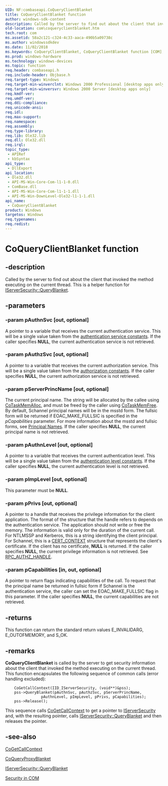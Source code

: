 ```yaml
---
UID: NF:combaseapi.CoQueryClientBlanket
title: CoQueryClientBlanket function
author: windows-sdk-content
description: Called by the server to find out about the client that invoked the method executing on the current thread.
old-location: com\coqueryclientblanket.htm
tech.root: com
ms.assetid: 58a2c121-c324-4c33-aaca-490b5a09738c
ms.author: windowssdkdev
ms.date: 11/02/2018
ms.keywords: CoQueryClientBlanket, CoQueryClientBlanket function [COM], _com_CoQueryClientBlanket, com.coqueryclientblanket, combaseapi/CoQueryClientBlanket
ms.prod: windows-hardware
ms.technology: windows-devices
ms.topic: function
req.header: combaseapi.h
req.include-header: Objbase.h
req.target-type: Windows
req.target-min-winverclnt: Windows 2000 Professional [desktop apps only]
req.target-min-winversvr: Windows 2000 Server [desktop apps only]
req.kmdf-ver: 
req.umdf-ver: 
req.ddi-compliance: 
req.unicode-ansi: 
req.idl: 
req.max-support: 
req.namespace: 
req.assembly: 
req.type-library: 
req.lib: Ole32.lib
req.dll: Ole32.dll
req.irql: 
topic_type:
 - APIRef
 - kbSyntax
api_type:
 - DllExport
api_location:
 - Ole32.dll
 - API-MS-Win-Core-Com-l1-1-0.dll
 - ComBase.dll
 - API-MS-Win-Core-Com-l1-1-1.dll
 - API-MS-Win-DownLevel-Ole32-l1-1-1.dll
api_name:
 - CoQueryClientBlanket
product: Windows
targetos: Windows
req.typenames: 
req.redist: 
---
```


# CoQueryClientBlanket function


## -description


Called by the server to find out about the client that invoked the method executing on the current thread. This is a helper function for <a href="https://msdn.microsoft.com/en-us/library/ms679722(v=VS.85).aspx">IServerSecurity::QueryBlanket</a>.



## -parameters




### -param pAuthnSvc [out, optional]

A pointer to a variable that receives the current authentication service. This will be a single value taken from the <a href="https://msdn.microsoft.com/en-us/library/ms692656(v=VS.85).aspx">authentication service constants</a>. If the caller specifies <b>NULL</b>, the current authentication service is not retrieved.


### -param pAuthzSvc [out, optional]

A pointer to a variable that receives the current authorization service. This will be a single value taken from the <a href="https://msdn.microsoft.com/en-us/library/ms690276(v=VS.85).aspx">authorization constants</a>. If the caller specifies <b>NULL</b>, the current authorization service is not retrieved.


### -param pServerPrincName [out, optional]

The current principal name. The string will be allocated by the callee using <a href="https://msdn.microsoft.com/en-us/library/ms692727(v=VS.85).aspx">CoTaskMemAlloc</a>, and must be freed by the caller using <a href="https://msdn.microsoft.com/en-us/library/ms680722(v=VS.85).aspx">CoTaskMemFree</a>. By default, Schannel principal names will be in the msstd form. The fullsic form will be returned if EOAC_MAKE_FULLSIC is specified in the <i>pCapabilities</i> parameter. For more information about the msstd and fullsic forms, see <a href="https://msdn.microsoft.com/en-us/library/Aa374385(v=VS.85).aspx">Principal Names</a>. If the caller specifies <b>NULL</b>, the current principal name is not retrieved.


### -param pAuthnLevel [out, optional]

A pointer to a variable that receives the current authentication level. This will be a single value taken from the <a href="https://msdn.microsoft.com/en-us/library/ms678435(v=VS.85).aspx">authentication level constants</a>. If the caller specifies <b>NULL</b>, the current authentication level is not retrieved.


### -param pImpLevel [out, optional]

This parameter must be <b>NULL</b>.


### -param pPrivs [out, optional]

A pointer to a handle that receives the privilege information for the client application. The format of the structure that the handle refers to depends on the authentication service. The application should not write or free the memory. The information is valid only for the duration of the current call. For NTLMSSP and Kerberos, this is a string identifying the client principal. For Schannel, this is a <a href="https://msdn.microsoft.com/en-us/library/Aa377189(v=VS.85).aspx">CERT_CONTEXT</a> structure that represents the client's certificate. If the client has no certificate, <b>NULL</b> is returned. If the caller specifies <b>NULL</b>, the current privilege information is not retrieved. See <a href="https://msdn.microsoft.com/en-us/library/Aa378491(v=VS.85).aspx">RPC_AUTHZ_HANDLE</a>.


### -param pCapabilities [in, out, optional]

A pointer to return flags indicating capabilities of the call. To request that the principal name be returned in fullsic form if Schannel is the authentication service, the caller can set the EOAC_MAKE_FULLSIC flag in this parameter. If the caller specifies <b>NULL</b>, the current capabilities are not retrieved.


## -returns



This function can return the standard return values E_INVALIDARG, E_OUTOFMEMORY, and S_OK.




## -remarks



<b>CoQueryClientBlanket</b> is called by the server to get security information about the client that invoked the method executing on the current thread. This function encapsulates the following sequence of common calls (error handling excluded):



<pre class="syntax" xml:space="preserve"><code>    CoGetCallContext(IID_IServerSecurity, (void**)&amp;pss);
    pss-&gt;QueryBlanket(pAuthnSvc, pAuthzSvc, pServerPrincName, 
                pAuthnLevel, pImpLevel, pPrivs, pCapabilities);
    pss-&gt;Release();
</code></pre>
This sequence calls <a href="https://msdn.microsoft.com/en-us/library/ms691483(v=VS.85).aspx">CoGetCallContext</a> to get a pointer to <a href="https://msdn.microsoft.com/en-us/library/ms691215(v=VS.85).aspx">IServerSecurity</a> and, with the resulting pointer, calls <a href="https://msdn.microsoft.com/en-us/library/ms679722(v=VS.85).aspx">IServerSecurity::QueryBlanket</a> and then releases the pointer.




## -see-also




<a href="https://msdn.microsoft.com/en-us/library/ms691483(v=VS.85).aspx">CoGetCallContext</a>



<a href="https://msdn.microsoft.com/en-us/library/ms693763(v=VS.85).aspx">CoQueryProxyBlanket</a>



<a href="https://msdn.microsoft.com/en-us/library/ms679722(v=VS.85).aspx">IServerSecurity::QueryBlanket</a>



<a href="https://msdn.microsoft.com/en-us/library/ms693319(v=VS.85).aspx">Security in COM</a>
 

 


